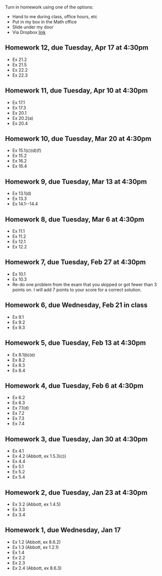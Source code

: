 Turn in homework using one of the options:
* Hand to me during class, office hours, etc
* Put in my box in the Math office
* Slide under my door
* Via Dropbox [link](https://www.dropbox.com/request/7g3uNNOWtplL9eAIZkRN)

## Homework 12, due Tuesday, Apr 17 at 4:30pm

* Ex 21.2
* Ex 21.5
* Ex 22.2
* Ex 22.3

## Homework 11, due Tuesday, Apr 10 at 4:30pm

* Ex 17.1
* Ex 17.3
* Ex 20.1
* Ex 20.2(a)
* Ex 20.4

## Homework 10, due Tuesday, Mar 20 at 4:30pm

* Ex 15.1(c)(d)(f)
* Ex 15.2
* Ex 16.2
* Ex 16.4

## Homework 9, due Tuesday, Mar 13 at 4:30pm

* Ex 13.1(d)
* Ex 13.3
* Ex 14.1--14.4

## Homework 8, due Tuesday, Mar 6 at 4:30pm

* Ex 11.1
* Ex 11.2
* Ex 12.1
* Ex 12.2

## Homework 7, due Tuesday, Feb 27 at 4:30pm

* Ex 10.1
* Ex 10.3
* Re-do one problem from the exam that you skipped or got fewer than 3 points on. I will add 7 points to your score for a correct solution.

## Homework 6, due Wednesday, Feb 21 in class

* Ex 9.1
* Ex 9.2
* Ex 9.3

## Homework 5, due Tuesday, Feb 13 at 4:30pm

* Ex 8.1(b)(e)
* Ex 8.2
* Ex 8.3
* Ex 8.4

## Homework 4, due Tuesday, Feb 6 at 4:30pm

* Ex 6.2
* Ex 6.3
* Ex 7.1(d)
* Ex 7.2
* Ex 7.3
* Ex 7.4

## Homework 3, due Tuesday, Jan 30 at 4:30pm

* Ex 4.1
* Ex 4.2 (Abbott, ex 1.5.3(c))
* Ex 4.4
* Ex 5.1
* Ex 5.2
* Ex 5.4

## Homework 2, due Tuesday, Jan 23 at 4:30pm

* Ex 3.2 (Abbott, ex 1.4.5)
* Ex 3.3
* Ex 3.4

## Homework 1, due Wednesday, Jan 17

* Ex 1.2 (Abbott, ex 8.6.2)
* Ex 1.3 (Abbott, ex 1.2.1)
* Ex 1.4
* Ex 2.2
* Ex 2.3
* Ex 2.4 (Abbott, ex 8.6.3)
